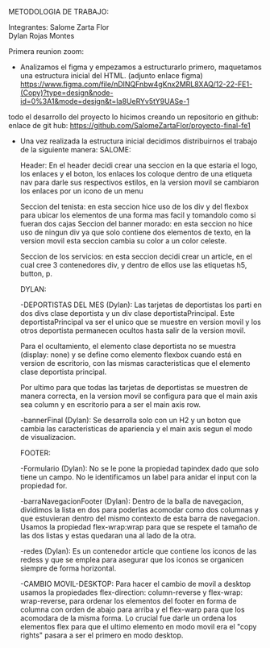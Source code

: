 METODOLOGIA DE TRABAJO: 

Integrantes: 
    Salome Zarta Flor   
    Dylan Rojas Montes

Primera reunion zoom:
- Analizamos el figma y empezamos a estructurarlo primero, maquetamos una estructura inicial del HTML.
(adjunto enlace figma)
https://www.figma.com/file/nDINQFnbw4gKnx2MRL8XAQ/12-22-FE1-(Copy)?type=design&node-id=0%3A1&mode=design&t=Ia8UeRYv5tY9UASe-1

todo el desarrollo del proyecto lo hicimos creando un repositorio en github:
enlace de git hub:
https://github.com/SalomeZartaFlor/proyecto-final-fe1

- Una vez realizada la estructura inicial decidimos distribuirnos el trabajo de la siguiente manera:
    SALOME:

    Header: En el header decidi crear una seccion en la que estaria el logo, los enlaces y el boton, los enlaces los coloque dentro de una etiqueta nav para darle sus respectivos estilos, en la version movil se cambiaron los enlaces por un icono de un menu

    Seccion del tenista: en esta seccion hice uso de los div y del flexbox para ubicar los elementos de una forma mas facil y tomandolo como si fueran dos cajas
    Seccion del banner morado: en esta seccion no hice uso de ningun div ya que solo contiene dos elementos de texto, en la version movil esta seccion cambia su color a un color celeste.

    Seccion de los servicios: en esta seccion decidi crear un article, en el cual cree 3 contenedores div, y dentro de ellos use las etiquetas h5, button, p.

    DYLAN:

    -DEPORTISTAS DEL MES (Dylan): Las tarjetas de deportistas los parti en dos divs clase deportista y un div clase deportistaPrincipal. Este deportistaPrincipal va ser el unico que se muestre en version movil y los otros deportista permanecen ocultos hasta salir de la version movil.

    Para el ocultamiento, el elemento clase deportista no se muestra (display: none) y se define como elemento flexbox cuando está en version de escritorio, con las mismas caracteristicas que el elemento clase deportista principal.

    Por ultimo para que todas las tarjetas de deportistas se muestren de manera correcta, en la version movil se configura para que el main axis sea column y en escritorio para a ser el main axis row.

    -bannerFinal (Dylan):
    Se desarrolla solo con un H2 y un boton que cambia las caracteristicas de apariencia y el main axis segun el modo de visualizacion.

    FOOTER:

    -Formulario (Dylan):
    No se le pone la propiedad tapindex dado que solo tiene un campo.
    No le identificamos un label para anidar el input con la propiedad for.

    -barraNavegacionFooter (Dylan):
    Dentro de la balla de navegacion, dividimos la lista en dos para poderlas acomodar como dos columnas y que estuvieran dentro del mismo contexto de esta barra de navegacion.
    Usamos la propiedad flex-wrap:wrap para que se respete el tamaño de las dos listas y estas quedaran una al lado de la otra.

    -redes (Dylan):
    Es un contenedor article que contiene los iconos de las redess y que se emplea para asegurar que los iconos se organicen siempre de forma horizontal.

    -CAMBIO MOVIL-DESKTOP:
    Para hacer el cambio de movil a desktop usamos la propiedades flex-direction: column-reverse y      flex-wrap: wrap-reverse, para ordenar los elementos del footer en forma de columna con orden de abajo para arriba y el flex-warp para que los acomodara de la misma forma. Lo crucial fue darle un ordena los elementos flex para que el ultimo elemento en modo movil era el "copy rights" pasara a ser el primero en modo desktop.
